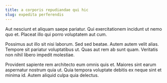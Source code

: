 ```yaml
---
title: a corporis repudiandae qui hic
slug: expedita perferendis
---
```


Aut nesciunt et aliquam saepe pariatur. Qui exercitationem incidunt ut nemo quo et. Placeat illo qui porro voluptatem aut cum.

Possimus aut illo sit nisi laborum. Sed sed beatae. Autem autem velit alias. Tempore sit pariatur voluptatibus ut. Quas aut rem ab sunt quam. Veritatis non nihil libero impedit molestiae.

Provident sapiente rem architecto eum omnis quis et. Maiores sint earum aspernatur nostrum quia ut. Quia tempora voluptate debitis ex neque sint et minima id. Autem aliquid culpa quia delectus.
